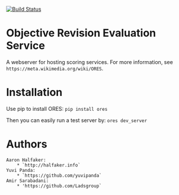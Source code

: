 [![Build Status](https://travis-ci.org/wiki-ai/ores.svg)](https://travis-ci.org/wiki-ai/ores)

Objective Revision Evaluation Service
=====================================
A webserver for hosting scoring services. For more information, see `https://meta.wikimedia.org/wiki/ORES`.

Installation
============
Use pip to install ORES:
``pip install ores``

Then you can easily run a test server by:
``ores dev_server``

Authors
=======
    Aaron Halfaker:
        * `http://halfaker.info`
    Yuvi Panda:
        * `https://github.com/yuvipanda`
    Amir Sarabadani:
        * 'https://github.com/Ladsgroup`
